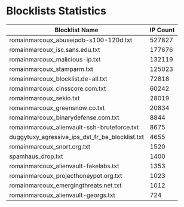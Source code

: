 # Blocklists Statistics
| Blocklist Name | IP Count |
|----|----|
| romainmarcoux_abuseipdb-s100-120d.txt | 527827 |
| romainmarcoux_isc.sans.edu.txt | 177676 |
| romainmarcoux_malicious-ip.txt | 132119 |
| romainmarcoux_stamparm.txt | 125023 |
| romainmarcoux_blocklist.de-all.txt | 72818 |
| romainmarcoux_cinsscore.com.txt | 60242 |
| romainmarcoux_sekio.txt | 28019 |
| romainmarcoux_greensnow.co.txt | 20834 |
| romainmarcoux_binarydefense.com.txt | 8844 |
| romainmarcoux_alienvault-ssh-bruteforce.txt | 8675 |
| duggytuxy_agressive_ips_dst_fr_be_blocklist.txt | 4655 |
| romainmarcoux_snort.org.txt | 1520 |
| spamhaus_drop.txt | 1400 |
| romainmarcoux_alienvault-fakelabs.txt | 1353 |
| romainmarcoux_projecthoneypot.org.txt | 1023 |
| romainmarcoux_emergingthreats.net.txt | 1012 |
| romainmarcoux_alienvault-georgs.txt | 724 |
